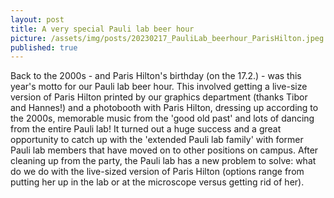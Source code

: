 ```yaml
---
layout: post
title: A very special Pauli lab beer hour 
picture: /assets/img/posts/20230217_PauliLab_beerhour_ParisHilton.jpeg
published: true
---
```

Back to the 2000s - and Paris Hilton's birthday (on the 17.2.) - was this year's motto for our Pauli lab beer hour.
This involved getting a live-size version of Paris Hilton printed by our graphics department (thanks Tibor and Hannes!) and a photobooth with Paris Hilton, dressing up according to the 2000s, memorable music from the 'good old past' and lots of dancing from the entire Pauli lab!
It turned out a huge success and a great opportunity to catch up with the 'extended Pauli lab family' with former Pauli lab members that have moved on to other positions on campus. 
After cleaning up from the party, the Pauli lab has a new problem to solve: what do we do with the live-sized version of Paris Hilton (options range from putting her up in the lab or at the microscope versus getting rid of her). 
